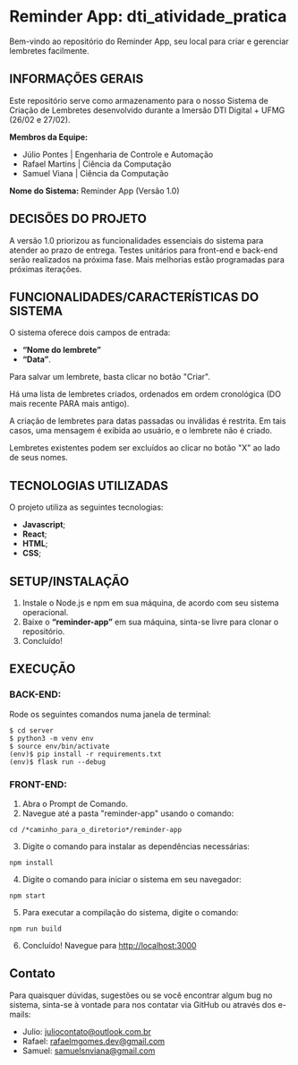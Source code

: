 # Reminder App: dti_atividade_pratica
Bem-vindo ao repositório do Reminder App, seu local para criar e gerenciar lembretes facilmente.

## INFORMAÇÕES GERAIS
Este repositório serve como armazenamento para o nosso Sistema de Criação de Lembretes desenvolvido durante a Imersão DTI Digital + UFMG (26/02 e 27/02).

**Membros da Equipe:**
- Júlio Pontes | Engenharia de Controle e Automação
- Rafael Martins | Ciência da Computação
- Samuel Viana | Ciência da Computação


**Nome do Sistema:** Reminder App (Versão 1.0)


## DECISÕES DO PROJETO
A versão 1.0 priorizou as funcionalidades essenciais do sistema para atender ao prazo de entrega.
Testes unitários para front-end e back-end serão realizados na próxima fase.
Mais melhorias estão programadas para próximas iterações.


## FUNCIONALIDADES/CARACTERÍSTICAS DO SISTEMA
O sistema oferece dois campos de entrada:
- **“Nome do lembrete”**
- **“Data”**.

Para salvar um lembrete, basta clicar no botão "Criar".

Há uma lista de lembretes criados, ordenados em ordem cronológica (DO mais recente PARA mais antigo).

A criação de lembretes para datas passadas ou inválidas é restrita. Em tais casos, uma mensagem é exibida ao usuário, e o lembrete não é criado.

Lembretes existentes podem ser excluídos ao clicar no botão "X" ao lado de seus nomes.


## TECNOLOGIAS UTILIZADAS
O projeto utiliza as seguintes tecnologias:

- **Javascript**; 
- **React**;
- **HTML**;
- **CSS**;

## SETUP/INSTALAÇÃO
1)	Instale o Node.js e npm em sua máquina, de acordo com seu sistema operacional.
2)	Baixe o **“reminder-app”** em sua máquina, sinta-se livre para clonar o repositório.
3)	Concluído!


## EXECUÇÃO
### BACK-END:
Rode os seguintes comandos numa janela de terminal:

```
$ cd server
$ python3 -m venv env
$ source env/bin/activate
(env)$ pip install -r requirements.txt
(env)$ flask run --debug 
```

### FRONT-END:
1)	Abra o Prompt de Comando.
2)  Navegue até a pasta "reminder-app" usando o comando:
```
cd /*caminho_para_o_diretorio*/reminder-app
```
3)	Digite o comando para instalar as dependências necessárias:
```
npm install
```
4)	Digite o comando para iniciar o sistema em seu navegador: 
```
npm start
```
5)	Para executar a compilação do sistema, digite o comando:
```
npm run build
```
6)	Concluído! Navegue para [http://localhost:3000](http://localhost:3000)

## Contato

Para quaisquer dúvidas, sugestões ou se você encontrar algum bug no sistema, sinta-se à vontade para nos contatar via GitHub ou através dos e-mails:

- Julio: [juliocontato@outlook.com.br](mailto:juliocontato@outlook.com.br) 
- Rafael: [rafaelmgomes.dev@gmail.com](mailto:rafaelmgomes.dev@gmail.com) 
- Samuel: [samuelsnviana@gmail.com](mailto:samuelviana@gmail.com)
